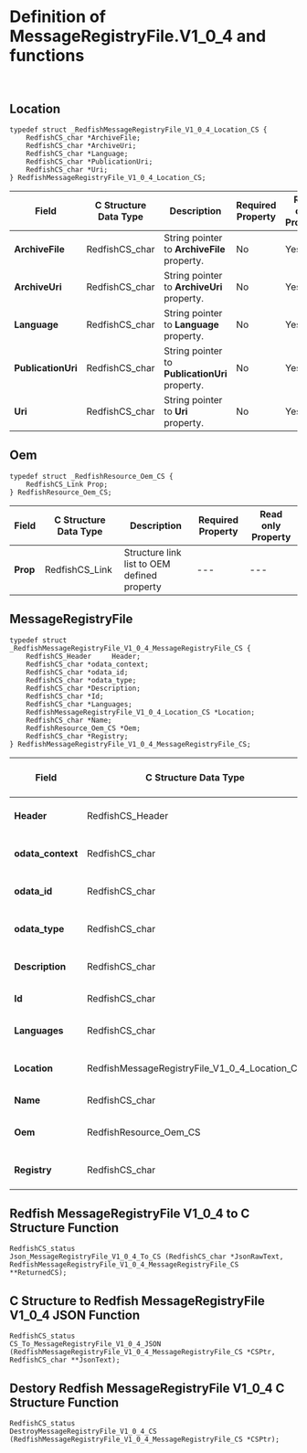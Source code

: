 # Definition of MessageRegistryFile.V1_0_4 and functions<br><br>

## Location
    typedef struct _RedfishMessageRegistryFile_V1_0_4_Location_CS {
        RedfishCS_char *ArchiveFile;
        RedfishCS_char *ArchiveUri;
        RedfishCS_char *Language;
        RedfishCS_char *PublicationUri;
        RedfishCS_char *Uri;
    } RedfishMessageRegistryFile_V1_0_4_Location_CS;

|Field |C Structure Data Type|Description |Required Property|Read only Property
| ---  | --- | --- | --- | ---
|**ArchiveFile**|RedfishCS_char| String pointer to **ArchiveFile** property.| No| Yes
|**ArchiveUri**|RedfishCS_char| String pointer to **ArchiveUri** property.| No| Yes
|**Language**|RedfishCS_char| String pointer to **Language** property.| No| Yes
|**PublicationUri**|RedfishCS_char| String pointer to **PublicationUri** property.| No| Yes
|**Uri**|RedfishCS_char| String pointer to **Uri** property.| No| Yes


## Oem
    typedef struct _RedfishResource_Oem_CS {
        RedfishCS_Link Prop;
    } RedfishResource_Oem_CS;

|Field |C Structure Data Type|Description |Required Property|Read only Property
| ---  | --- | --- | --- | ---
|**Prop**|RedfishCS_Link| Structure link list to OEM defined property| ---| ---


## MessageRegistryFile
    typedef struct _RedfishMessageRegistryFile_V1_0_4_MessageRegistryFile_CS {
        RedfishCS_Header     Header;
        RedfishCS_char *odata_context;
        RedfishCS_char *odata_id;
        RedfishCS_char *odata_type;
        RedfishCS_char *Description;
        RedfishCS_char *Id;
        RedfishCS_char *Languages;
        RedfishMessageRegistryFile_V1_0_4_Location_CS *Location;
        RedfishCS_char *Name;
        RedfishResource_Oem_CS *Oem;
        RedfishCS_char *Registry;
    } RedfishMessageRegistryFile_V1_0_4_MessageRegistryFile_CS;

|Field |C Structure Data Type|Description |Required Property|Read only Property
| ---  | --- | --- | --- | ---
|**Header**|RedfishCS_Header|Redfish C structure header|---|---
|**odata_context**|RedfishCS_char| String pointer to **@odata.context** property.| No| No
|**odata_id**|RedfishCS_char| String pointer to **@odata.id** property.| No| No
|**odata_type**|RedfishCS_char| String pointer to **@odata.type** property.| No| No
|**Description**|RedfishCS_char| String pointer to **Description** property.| No| Yes
|**Id**|RedfishCS_char| String pointer to **Id** property.| Yes| Yes
|**Languages**|RedfishCS_char| String pointer to **Languages** property.| Yes| Yes
|**Location**|RedfishMessageRegistryFile_V1_0_4_Location_CS| Structure points to **Location** property.| Yes| No
|**Name**|RedfishCS_char| String pointer to **Name** property.| Yes| Yes
|**Oem**|RedfishResource_Oem_CS| Structure points to **Oem** property.| No| No
|**Registry**|RedfishCS_char| String pointer to **Registry** property.| Yes| Yes
## Redfish MessageRegistryFile V1_0_4 to C Structure Function
    RedfishCS_status
    Json_MessageRegistryFile_V1_0_4_To_CS (RedfishCS_char *JsonRawText, RedfishMessageRegistryFile_V1_0_4_MessageRegistryFile_CS **ReturnedCS);

## C Structure to Redfish MessageRegistryFile V1_0_4 JSON Function
    RedfishCS_status
    CS_To_MessageRegistryFile_V1_0_4_JSON (RedfishMessageRegistryFile_V1_0_4_MessageRegistryFile_CS *CSPtr, RedfishCS_char **JsonText);

## Destory Redfish MessageRegistryFile V1_0_4 C Structure Function
    RedfishCS_status
    DestroyMessageRegistryFile_V1_0_4_CS (RedfishMessageRegistryFile_V1_0_4_MessageRegistryFile_CS *CSPtr);

